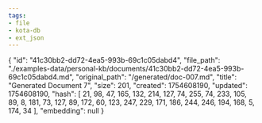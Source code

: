 ```yaml
---
tags:
- file
- kota-db
- ext_json
---
```

{
  "id": "41c30bb2-dd72-4ea5-993b-69c1c05dabd4",
  "file_path": "./examples-data/personal-kb/documents/41c30bb2-dd72-4ea5-993b-69c1c05dabd4.md",
  "original_path": "/generated/doc-007.md",
  "title": "Generated Document 7",
  "size": 201,
  "created": 1754608190,
  "updated": 1754608190,
  "hash": [
    21,
    98,
    47,
    165,
    132,
    214,
    127,
    74,
    255,
    74,
    233,
    105,
    89,
    8,
    181,
    73,
    127,
    89,
    172,
    60,
    123,
    247,
    229,
    171,
    186,
    244,
    246,
    194,
    168,
    5,
    174,
    34
  ],
  "embedding": null
}